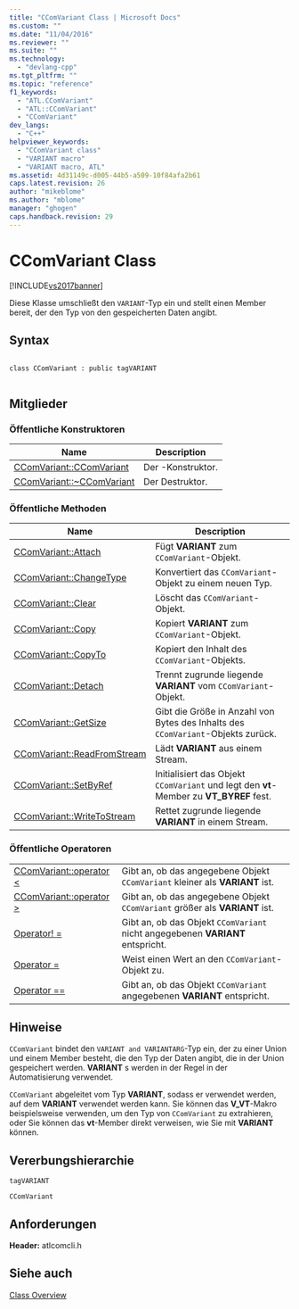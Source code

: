 ```yaml
---
title: "CComVariant Class | Microsoft Docs"
ms.custom: ""
ms.date: "11/04/2016"
ms.reviewer: ""
ms.suite: ""
ms.technology: 
  - "devlang-cpp"
ms.tgt_pltfrm: ""
ms.topic: "reference"
f1_keywords: 
  - "ATL.CComVariant"
  - "ATL::CComVariant"
  - "CComVariant"
dev_langs: 
  - "C++"
helpviewer_keywords: 
  - "CComVariant class"
  - "VARIANT macro"
  - "VARIANT macro, ATL"
ms.assetid: 4d31149c-d005-44b5-a509-10f84afa2b61
caps.latest.revision: 26
author: "mikeblome"
ms.author: "mblome"
manager: "ghogen"
caps.handback.revision: 29
---
```

# CComVariant Class
[!INCLUDE[vs2017banner](../../assembler/inline/includes/vs2017banner.md)]

Diese Klasse umschließt den `VARIANT`\-Typ ein und stellt einen Member bereit, der den Typ von den gespeicherten Daten angibt.  
  
## Syntax  
  
```  
  
class CComVariant : public tagVARIANT  
  
```  
  
## Mitglieder  
  
### Öffentliche Konstruktoren  
  
|Name|Description|  
|----------|-----------------|  
|[CComVariant::CComVariant](../Topic/CComVariant::CComVariant.md)|Der \-Konstruktor.|  
|[CComVariant::~CComVariant](../Topic/CComVariant::~CComVariant.md)|Der Destruktor.|  
  
### Öffentliche Methoden  
  
|Name|Description|  
|----------|-----------------|  
|[CComVariant::Attach](../Topic/CComVariant::Attach.md)|Fügt **VARIANT** zum `CComVariant`\-Objekt.|  
|[CComVariant::ChangeType](../Topic/CComVariant::ChangeType.md)|Konvertiert das `CComVariant`\-Objekt zu einem neuen Typ.|  
|[CComVariant::Clear](../Topic/CComVariant::Clear.md)|Löscht das `CComVariant`\-Objekt.|  
|[CComVariant::Copy](../Topic/CComVariant::Copy.md)|Kopiert **VARIANT** zum `CComVariant`\-Objekt.|  
|[CComVariant::CopyTo](../Topic/CComVariant::CopyTo.md)|Kopiert den Inhalt des `CComVariant`\-Objekts.|  
|[CComVariant::Detach](../Topic/CComVariant::Detach.md)|Trennt zugrunde liegende **VARIANT** vom `CComVariant`\-Objekt.|  
|[CComVariant::GetSize](../Topic/CComVariant::GetSize.md)|Gibt die Größe in Anzahl von Bytes des Inhalts des `CComVariant`\-Objekts zurück.|  
|[CComVariant::ReadFromStream](../Topic/CComVariant::ReadFromStream.md)|Lädt **VARIANT** aus einem Stream.|  
|[CComVariant::SetByRef](../Topic/CComVariant::SetByRef.md)|Initialisiert das Objekt `CComVariant` und legt den **vt**\-Member zu **VT\_BYREF** fest.|  
|[CComVariant::WriteToStream](../Topic/CComVariant::WriteToStream.md)|Rettet zugrunde liegende **VARIANT** in einem Stream.|  
  
### Öffentliche Operatoren  
  
|||  
|-|-|  
|[CComVariant::operator \<](../Topic/CComVariant::operator%20%3C.md)|Gibt an, ob das angegebene Objekt `CComVariant` kleiner als **VARIANT** ist.|  
|[CComVariant::operator \>](../Topic/CComVariant::operator%20%3E.md)|Gibt an, ob das angegebene Objekt `CComVariant` größer als **VARIANT** ist.|  
|[Operator\! \=](../Topic/CComVariant::operator%20!=.md)|Gibt an, ob das Objekt `CComVariant` nicht angegebenen **VARIANT** entspricht.|  
|[Operator \=](../Topic/CComVariant::operator%20=.md)|Weist einen Wert an den `CComVariant`\-Objekt zu.|  
|[Operator \=\=](../Topic/CComVariant::operator%20==.md)|Gibt an, ob das Objekt `CComVariant` angegebenen **VARIANT** entspricht.|  
  
## Hinweise  
 `CComVariant` bindet den `VARIANT and VARIANTARG`\-Typ ein, der zu einer Union und einem Member besteht, die den Typ der Daten angibt, die in der Union gespeichert werden.  **VARIANT** s werden in der Regel in der Automatisierung verwendet.  
  
 `CComVariant` abgeleitet vom Typ **VARIANT**, sodass er verwendet werden, auf dem **VARIANT** verwendet werden kann.  Sie können das **V\_VT**\-Makro beispielsweise verwenden, um den Typ von `CComVariant` zu extrahieren, oder Sie können das **vt**\-Member direkt verweisen, wie Sie mit **VARIANT** können.  
  
## Vererbungshierarchie  
 `tagVARIANT`  
  
 `CComVariant`  
  
## Anforderungen  
 **Header:**  atlcomcli.h  
  
## Siehe auch  
 [Class Overview](../../atl/atl-class-overview.md)